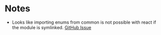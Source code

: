 # Notes

- Looks like importing enums from common is not possible with react if the module is symlinked. [GitHub Issue](https://github.com/facebook/create-react-app/issues/3547)
